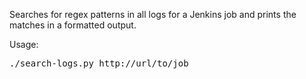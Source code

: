 Searches for regex patterns in all logs for a Jenkins job and prints the matches in a formatted output.

Usage:

<pre>
./search-logs.py http://url/to/job
</pre>